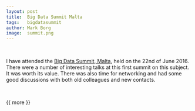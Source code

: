 ```yaml
---
layout: post
title:  Big Data Summit Malta
tags:   bigdatasummit
author: Mark Borg
image:  summit.png
---
```


&nbsp;

I have attended the [Big Data Summit, Malta](https://bigdatasummit.org/), held on the 22nd of June 2016. There
were a number of interesting talks at this first summit on this subject. It was worth its value. There was also
time for networking and had some good discussions with both old colleagues and new contacts.

&nbsp;


{{ more }}


